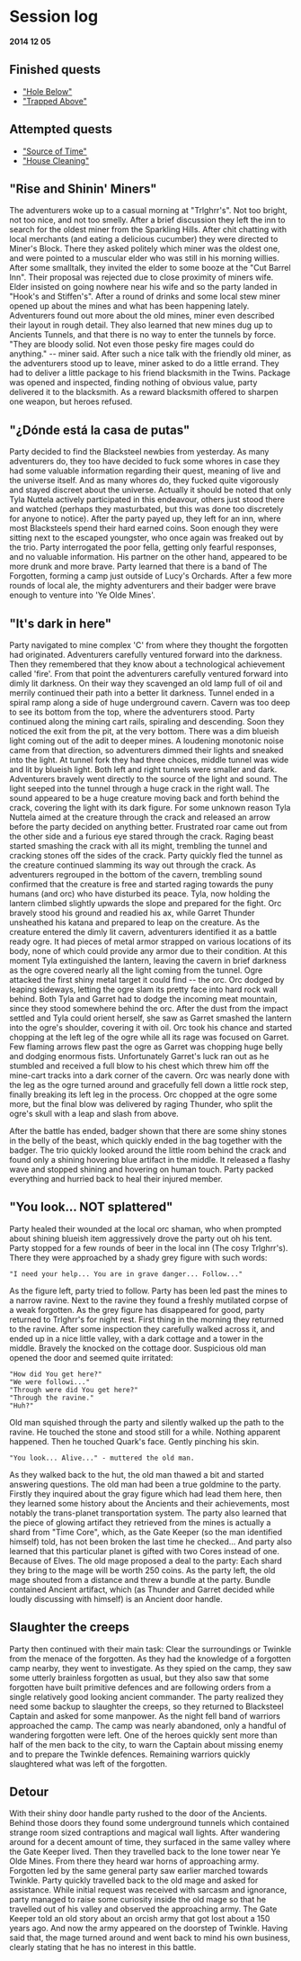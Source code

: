 # Session log
__2014 12 05__

## Finished quests
  * ["Hole Below"](./01_Hole_Below.md)
  * ["Trapped Above"](./01_Trapped_Above.md)

## Attempted quests
  * ["Source of Time"](./03_Source_of_Time.md)
  * ["House Cleaning"](./02_House_Cleaning.md)

## "Rise and Shinin' Miners"
The adventurers woke up to a casual morning at "Trlghrr's". Not too bright,
not too nice, and not too smelly. After a brief discussion they left the inn
to search for the oldest miner from the Sparkling Hills. After chit chatting
with local merchants (and eating a delicious cucumber) they were directed to
Miner's Block. There they asked politely which miner was the oldest one, and
were pointed to a muscular elder who was still in his morning willies.
After some smalltalk, they invited the elder to some booze at the "Cut Barrel
Inn". Their proposal was rejected due to close proximity of miners wife.
Elder insisted on going nowhere near his wife and so the party landed in
"Hook's and Stiffen's". After a round of drinks and some local stew miner
opened up about the mines and what has been happening lately. Adventurers
found out more about the old mines, miner even described their layout in
rough detail. They also learned that new mines dug up to Ancients Tunnels,
and that there is no way to enter the tunnels by force. "They are bloody
solid. Not even those pesky fire mages could do anything." -- miner said.
After such a nice talk with the friendly old miner, as the adventurers stood
up to leave, miner asked to do a little errand. They had to deliver a little
package to his friend blacksmith in the Twins. Package was opened and
inspected, finding nothing of obvious value, party delivered it to the
blacksmith. As a reward blacksmith offered to sharpen one weapon, but
heroes refused.

## "¿Dónde está la casa de putas"
Party decided to find the Blacksteel newbies from yesterday. As many
adventurers do, they too have decided to fuck some whores in case they had
some valuable information regarding their quest, meaning of live and the
universe itself. And as many whores do, they fucked quite vigorously and
stayed discreet about the universe. Actually it should be noted that only
Tyla Nuttela actively participated in this endeavour, others just stood there
and watched (perhaps they masturbated, but this was done too discretely for
anyone to notice). After the party payed up, they left for an inn, where most
Blacksteels spend their hard earned coins. Soon enough they were sitting next
to the escaped youngster, who once again was freaked out by the trio. Party
interrogated the poor fella, getting only fearful responses, and no valuable
information. His partner on the other hand, appeared to be more drunk and
more brave. Party learned that there is a band of The Forgotten, forming a
camp just outside of Lucy's Orchards. After a few more rounds of local ale,
the mighty adventurers and their badger were brave enough to venture into
'Ye Olde Mines'.

## "It's dark in here"
Party navigated to mine complex 'C' from where they thought the forgotten had
originated. Adventurers carefully ventured forward into the darkness. Then
they remembered that they know about a technological achievement called
'fire'. From that point the adventurers carefully ventured forward into dimly
lit darkness. On their way they scavenged an old lamp full of oil and merrily
continued their path into a better lit darkness. Tunnel ended in a spiral ramp
along a side of huge underground cavern. Cavern was too deep to see its bottom
from the top, where the adventurers stood. Party continued along the mining
cart rails, spiraling and descending. Soon they noticed the exit from the pit,
at the very bottom. There was a dim blueish light coming out of the adit to
deeper mines. A loudening monotonic noise came from that direction, so
adventurers dimmed their lights and sneaked into the light. At tunnel fork
they had three choices, middle tunnel was wide and lit by blueish light.
Both left and right tunnels were smaller and dark. Adventurers bravely went
directly to the source of the light and sound. The light seeped into the
tunnel through a huge crack in the right wall. The sound appeared to be
a huge creature moving back and forth behind the crack, covering the light
with its dark figure. For some unknown reason Tyla Nuttela aimed at the
creature through the crack and released an arrow before the party decided on
anything better. Frustrated roar came out from the other side and a furious
eye stared through the crack. Raging beast started smashing the crack with
all its might, trembling the tunnel and cracking stones off the sides of the
crack. Party quickly fled the tunnel as the creature continued slamming its
way out through the crack. As adventurers regrouped in the bottom of the
cavern, trembling sound confirmed that the creature is free and started
raging towards the puny humans (and orc) who have disturbed its peace.
Tyla, now holding the lantern climbed slightly upwards the slope and prepared
for the fight. Orc bravely stood his ground and readied his ax, while Garret
Thunder unsheathed his katana and prepared to leap on the creature.
As the creature entered the dimly lit cavern, adventurers identified it as a
battle ready ogre. It had pieces of metal armor strapped on various locations
of its body, none of which could provide any armor due to their condition.
At this moment Tyla extinguished the lantern, leaving the cavern in brief
darkness as the ogre covered nearly all the light coming from the tunnel.
Ogre attacked the first shiny metal target it could find -- the orc. Orc
dodged by leaping sideways, letting the ogre slam its pretty face into hard
rock wall behind. Both Tyla and Garret had to dodge the incoming meat
mountain, since they stood somewhere behind the orc. After the dust from
the impact settled and Tyla could orient herself, she saw as Garret smashed
the lantern into the ogre's shoulder, covering it with oil. Orc took his
chance and started chopping at the left leg of the ogre while all its rage
was focused on Garret. Few flaming arrows flew past the ogre as Garret was
chopping huge belly and dodging enormous fists. Unfortunately Garret's
luck ran out as he stumbled and received a full blow to his chest which
threw him off the mine-cart tracks into a dark corner of the cavern.
Orc was nearly done with the leg as the ogre turned around and gracefully
fell down a little rock step, finally breaking its left leg in the process.
Orc chopped at the ogre some more, but the final blow was delivered by
raging Thunder, who split the ogre's skull with a leap and slash from above.

After the battle has ended, badger shown that there are some shiny stones in
the belly of the beast, which quickly ended in the bag together with the
badger. The trio quickly looked around the little room behind the crack
and found only a shining hovering blue artifact in the middle. It released
a flashy wave and stopped shining and hovering on human touch. Party packed
everything and hurried back to heal their injured member.

## "You look... NOT splattered"
Party healed their wounded at the local orc shaman, who when prompted about
shining blueish item aggressively drove the party out oh his tent. Party
stopped for a few rounds of beer in the local inn (The cosy Trlghrr's).
There they were approached by a shady grey figure with such words:

    "I need your help... You are in grave danger... Follow..."

As the figure left, party tried to follow. Party has been led past the mines
to a narrow ravine. Next to the ravine they found a freshly mutilated corpse
of a weak forgotten. As the grey figure has disappeared for good, party
returned to Trlghrr's for night rest. First thing in the morning they returned
to the ravine. After some inspection they carefully walked across it, and
ended up in a nice little valley, with a dark cottage and a tower in the
middle. Bravely the knocked on the cottage door. Suspicious old man opened
the door and seemed quite irritated:

    "How did You get here?"
    "We were followi..."
    "Through were did You get here?"
    "Through the ravine."
    "Huh?"

Old man squished through the party and silently walked up the path to the
ravine. He touched the stone and stood still for a while. Nothing apparent
happened. Then he touched Quark's face. Gently pinching his skin.

    "You look... Alive..." - muttered the old man.

As they walked back to the hut, the old man thawed a bit and started
answering questions. The old man had been a true goldmine to the party.
Firstly they inquired about the gray figure which had lead them here,
then they learned some history about the Ancients and their achievements,
most notably the trans-planet transportation system. The party also learned
that the piece of glowing artifact they retrieved from the mines is actually
a shard from "Time Core", which, as the Gate Keeper (so the man identified
himself) told, has not been broken the last time he checked...  And party
also learned that this particular planet is gifted with two Cores instead
of one. Because of Elves. The old mage proposed a deal to the party:
Each shard they bring to the mage will be worth 250 coins. As the party
left, the old mage shouted from a distance and threw a bundle at the party.
Bundle contained Ancient artifact, which (as Thunder and Garret decided while
loudly discussing with himself) is an Ancient door handle.

## Slaughter the creeps
Party then continued with their main task: Clear the surroundings or Twinkle
from the menace of the forgotten. As they had the knowledge of a forgotten
camp nearby, they went to investigate. As they spied on the camp, they saw
some utterly brainless forgotten as usual, but they also saw that some
forgotten have built primitive defences and are following orders from a
single relatively good looking ancient commander. The party realized they
need some backup to slaughter the creeps, so they returned to Blacksteel
Captain and asked for some manpower.
As the night fell band of warriors approached the camp. The camp was nearly
abandoned, only a handful of wandering forgotten were left. One of the heroes
quickly sent more than half of the men back to the city, to warn the Captain
about missing enemy and to prepare the Twinkle defences. Remaining warriors
quickly slaughtered what was left of the forgotten.

## Detour
With their shiny door handle party rushed to the door of the Ancients. Behind
those doors they found some underground tunnels which contained strange
room sized contraptions and magical wall lights. After wandering around for
a decent amount of time, they surfaced in the same valley where the Gate
Keeper lived. Then they travelled back to the lone tower near Ye Olde Mines.
From there they heard war horns of approaching army. Forgotten led by the
same general party saw earlier marched towards Twinkle. Party quickly
travelled back to the old mage and asked for assistance. While initial
request was received with sarcasm and ignorance, party managed to raise
some curiosity inside the old mage so that he travelled out of his valley
and observed the approaching army. The Gate Keeper told an old story about
an orcish army that got lost about a 150 years ago. And now the army appeared
on the doorstep of Twinkle. Having said that, the mage turned around and
went back to mind his own business, clearly stating that he has no interest
in this battle.

